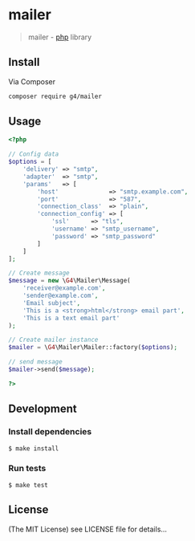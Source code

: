 mailer
======

> mailer - [php](http://php.net) library

## Install
Via Composer

```sh
composer require g4/mailer
```

## Usage

```php
<?php 

// Config data
$options = [
    'delivery' => "smtp",
    'adapter'  => "smtp",
    'params'   => [
        'host'              => "smtp.example.com",
        'port'              => "587",
        'connection_class'  => "plain",
        'connection_config' => [
            'ssl'      => "tls",
            'username' => "smtp_username",
            'password' => "smtp_password"
        ]
    ]
];

// Create message
$message = new \G4\Mailer\Message(
    'receiver@example.com',
    'sender@example.com',
    'Email subject',
    'This is a <strong>html</strong> email part',
    'This is a text email part'
);

// Create mailer instance
$mailer = \G4\Mailer\Mailer::factory($options);

// send message
$mailer->send($message);

?>
```

## Development

### Install dependencies

    $ make install

### Run tests

    $ make test

## License

(The MIT License)
see LICENSE file for details...
